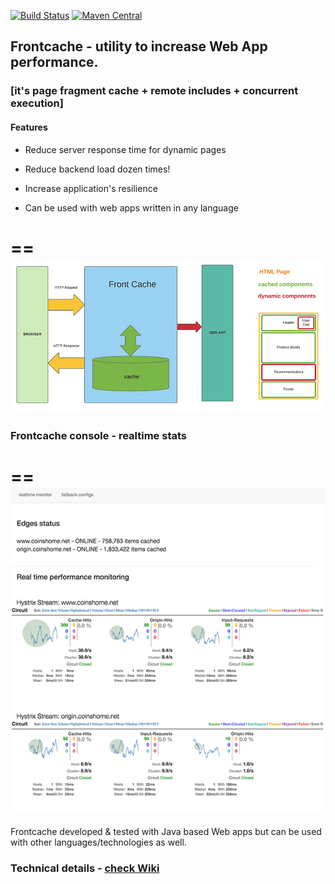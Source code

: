 [![Build Status](https://secure.travis-ci.org/eternita/frontcache.png?branch=master)](https://travis-ci.org/eternita/frontcache)
[![Maven Central](https://maven-badges.herokuapp.com/maven-central/org.frontcache/frontcache/badge.svg)](https://maven-badges.herokuapp.com/maven-central/org.frontcache/frontcache)

## Frontcache - utility to increase Web App performance.

### [it's page fragment cache + remote includes + concurrent execution]

#### Features

* Reduce server response time for dynamic pages 

* Reduce backend load dozen times! 
   
* Increase application's resilience

* Can be used with web apps written in any language

==
![Alt](images/how-it-works.png "Frontcache overview")
==

### Frontcache console - realtime stats
==
![Alt](images/fc-console-screen.png "Frontcache console demo")
==

Frontcache developed & tested with Java based Web apps but can be used with other languages/technologies as well. 

### Technical details - [check Wiki](https://github.com/eternita/frontcache/wiki "check Wiki")
